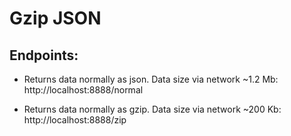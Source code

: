 # Gzip JSON

## Endpoints:

- Returns data normally as json. Data size via network ~1.2 Mb:  
    http://localhost:8888/normal


- Returns data normally as gzip. Data size via network ~200 Kb:  
    http://localhost:8888/zip